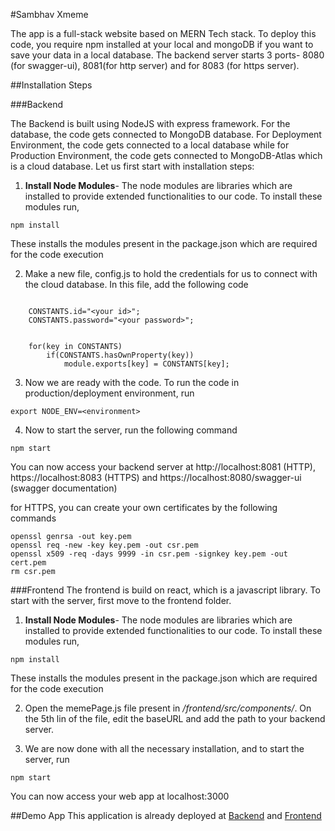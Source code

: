 #Sambhav Xmeme

The app is a full-stack website based on MERN Tech stack. To deploy this code, you require npm installed at your local and mongoDB if you want to save your data in a local database. The backend server starts 3 ports- 8080 (for swagger-ui), 8081(for http server) and for 8083 (for https server). 

##Installation Steps

###Backend

The Backend is built using NodeJS with express framework. For the database, the code gets connected to MongoDB database. For Deployment Environment, the code gets connected to a local database while for Production Environment, the code gets connected to MongoDB-Atlas which is a cloud database. Let us first start with installation steps:

1) **Install Node Modules**- The node modules are libraries which are installed to provide extended functionalities to our code. To install these modules run,
```
npm install
```
These installs the modules present in the package.json which are required for the code execution

2) Make a new file, config.js to hold the credentials for us to connect with the cloud database. In this file, add the following code
```const CONSTANTS = {};

    CONSTANTS.id="<your id>";
    CONSTANTS.password="<your password>";


    for(key in CONSTANTS)
        if(CONSTANTS.hasOwnProperty(key))
            module.exports[key] = CONSTANTS[key];
```

3) Now we are ready with the code. To run the code in production/deployment environment, run
```
export NODE_ENV=<environment>
``` 

4) Now to start the server, run the following command
```
npm start
```

You can now access your backend server at http://localhost:8081 (HTTP), https://localhost:8083 (HTTPS) and https://localhost:8080/swagger-ui (swagger documentation)

for HTTPS, you can create your own certificates by the following commands
```
openssl genrsa -out key.pem
openssl req -new -key key.pem -out csr.pem
openssl x509 -req -days 9999 -in csr.pem -signkey key.pem -out cert.pem
rm csr.pem
```

###Frontend
The frontend is build on react, which is a javascript library. To start with the server, first move to the frontend folder.

1) **Install Node Modules**- The node modules are libraries which are installed to provide extended functionalities to our code. To install these modules run,
```
npm install
```
These installs the modules present in the package.json which are required for the code execution

2) Open the memePage.js file present in */frontend/src/components/*. On the 5th lin of the file, edit the baseURL and add the path to your backend server. 

3) We are now done with all the necessary installation, and to start the server, run
```
npm start
```
You can now access your web app at localhost:3000

##Demo App
This application is already deployed at [Backend](https://sambhav-xmeme.herokuapp.com/) and [Frontend](https://sambhav-xmeme.netlify.app/)
